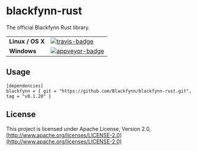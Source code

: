 # blackfynn-rust
The official Blackfynn Rust library.

<table>
    <tr>
        <td><strong>Linux / OS X</strong></td>
        <td><a href="https://travis-ci.org/Blackfynn/blackfynn-rust" title="Travis Build Status"><img src="https://travis-ci.org/Blackfynn/blackfynn-rust.svg?branch=master" alt="travis-badge"></img></a></td>
    </tr>
    <tr>
        <td><strong>Windows</strong></td>
        <td><a href="https://ci.appveyor.com/project/JillianCunningham/blackfynn-rust/branch/master" title="Appveyor Build Status"><img src="https://ci.appveyor.com/api/projects/status/afm4tise2oo0r9ki?svg=true" alt="appveyor-badge"></img></a></td>
    </tr>
</table>

## Usage
```
[dependencies]
blackfynn = { git = "https://github.com/Blackfynn/blackfynn-rust.git", tag = "v0.1.20" }
```

## License
This project is licensed under Apache License, Version 2.0, [http://www.apache.org/licenses/LICENSE-2.0](http://www.apache.org/licenses/LICENSE-2.0)
